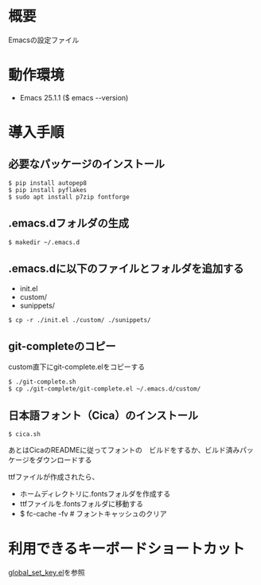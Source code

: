 # 概要

Emacsの設定ファイル

# 動作環境

- Emacs 25.1.1 ($ emacs --version)

# 導入手順

## 必要なパッケージのインストール

```console
$ pip install autopep8
$ pip install pyflakes
$ sudo apt install p7zip fontforge
```

## .emacs.dフォルダの生成

```console
$ makedir ~/.emacs.d
```

## .emacs.dに以下のファイルとフォルダを追加する
- init.el
- custom/
- sunippets/

```console
$ cp -r ./init.el ./custom/ ./sunippets/
```

## git-completeのコピー

custom直下にgit-complete.elをコピーする

```console
$ ./git-complete.sh
$ cp ./git-complete/git-complete.el ~/.emacs.d/custom/
```

## 日本語フォント（Cica）のインストール

```console
$ cica.sh
```

あとはCicaのREADMEに従ってフォントの　ビルドをするか、ビルド済みパッケージをダウンロードする

ttfファイルが作成されたら、

- ホームディレクトリに.fontsフォルダを作成する
- ttfファイルを.fontsフォルダに移動する
- $ fc-cache -fv # フォントキャッシュのクリア


# 利用できるキーボードショートカット


[global_set_key.el](https://github.com/ka10ryu1/Emacs/blob/master/custom/global_set_key.el)を参照
